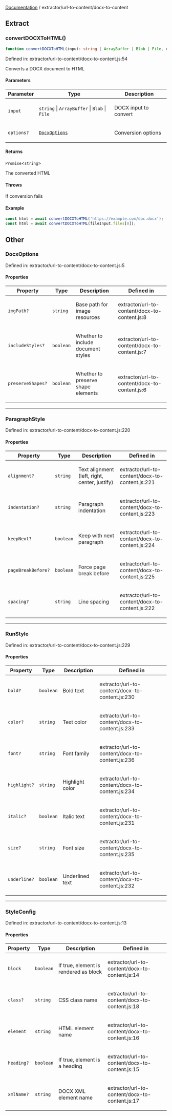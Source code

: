 [Documentation](../../modules.md) / extractor/url-to-content/docx-to-content

## Extract

### convertDOCXToHTML()

```ts
function convertDOCXToHTML(input: string | ArrayBuffer | Blob | File, options?: DocxOptions): Promise<string>;
```

Defined in: extractor/url-to-content/docx-to-content.js:54

Converts a DOCX document to HTML

#### Parameters

<table>
<thead>
<tr>
<th>Parameter</th>
<th>Type</th>
<th>Description</th>
</tr>
</thead>
<tbody>
<tr>
<td>

`input`

</td>
<td>

`string` \| `ArrayBuffer` \| `Blob` \| `File`

</td>
<td>

DOCX input to convert

</td>
</tr>
<tr>
<td>

`options?`

</td>
<td>

[`DocxOptions`](#docxoptions)

</td>
<td>

Conversion options

</td>
</tr>
</tbody>
</table>

#### Returns

`Promise`&lt;`string`&gt;

The converted HTML

#### Throws

If conversion fails

#### Example

```ts
const html = await convertDOCXToHTML('https://example.com/doc.docx');
const html = await convertDOCXToHTML(fileInput.files[0]);
```

## Other

### DocxOptions

Defined in: extractor/url-to-content/docx-to-content.js:5

#### Properties

<table>
<thead>
<tr>
<th>Property</th>
<th>Type</th>
<th>Description</th>
<th>Defined in</th>
</tr>
</thead>
<tbody>
<tr>
<td>

<a id="imgpath"></a> `imgPath?`

</td>
<td>

`string`

</td>
<td>

Base path for image resources

</td>
<td>

extractor/url-to-content/docx-to-content.js:8

</td>
</tr>
<tr>
<td>

<a id="includestyles"></a> `includeStyles?`

</td>
<td>

`boolean`

</td>
<td>

Whether to include document styles

</td>
<td>

extractor/url-to-content/docx-to-content.js:7

</td>
</tr>
<tr>
<td>

<a id="preserveshapes"></a> `preserveShapes?`

</td>
<td>

`boolean`

</td>
<td>

Whether to preserve shape elements

</td>
<td>

extractor/url-to-content/docx-to-content.js:6

</td>
</tr>
</tbody>
</table>

***

### ParagraphStyle

Defined in: extractor/url-to-content/docx-to-content.js:220

#### Properties

<table>
<thead>
<tr>
<th>Property</th>
<th>Type</th>
<th>Description</th>
<th>Defined in</th>
</tr>
</thead>
<tbody>
<tr>
<td>

<a id="alignment"></a> `alignment?`

</td>
<td>

`string`

</td>
<td>

Text alignment (left, right, center, justify)

</td>
<td>

extractor/url-to-content/docx-to-content.js:221

</td>
</tr>
<tr>
<td>

<a id="indentation"></a> `indentation?`

</td>
<td>

`string`

</td>
<td>

Paragraph indentation

</td>
<td>

extractor/url-to-content/docx-to-content.js:223

</td>
</tr>
<tr>
<td>

<a id="keepnext"></a> `keepNext?`

</td>
<td>

`boolean`

</td>
<td>

Keep with next paragraph

</td>
<td>

extractor/url-to-content/docx-to-content.js:224

</td>
</tr>
<tr>
<td>

<a id="pagebreakbefore"></a> `pageBreakBefore?`

</td>
<td>

`boolean`

</td>
<td>

Force page break before

</td>
<td>

extractor/url-to-content/docx-to-content.js:225

</td>
</tr>
<tr>
<td>

<a id="spacing"></a> `spacing?`

</td>
<td>

`string`

</td>
<td>

Line spacing

</td>
<td>

extractor/url-to-content/docx-to-content.js:222

</td>
</tr>
</tbody>
</table>

***

### RunStyle

Defined in: extractor/url-to-content/docx-to-content.js:229

#### Properties

<table>
<thead>
<tr>
<th>Property</th>
<th>Type</th>
<th>Description</th>
<th>Defined in</th>
</tr>
</thead>
<tbody>
<tr>
<td>

<a id="bold"></a> `bold?`

</td>
<td>

`boolean`

</td>
<td>

Bold text

</td>
<td>

extractor/url-to-content/docx-to-content.js:230

</td>
</tr>
<tr>
<td>

<a id="color"></a> `color?`

</td>
<td>

`string`

</td>
<td>

Text color

</td>
<td>

extractor/url-to-content/docx-to-content.js:233

</td>
</tr>
<tr>
<td>

<a id="font"></a> `font?`

</td>
<td>

`string`

</td>
<td>

Font family

</td>
<td>

extractor/url-to-content/docx-to-content.js:236

</td>
</tr>
<tr>
<td>

<a id="highlight"></a> `highlight?`

</td>
<td>

`string`

</td>
<td>

Highlight color

</td>
<td>

extractor/url-to-content/docx-to-content.js:234

</td>
</tr>
<tr>
<td>

<a id="italic"></a> `italic?`

</td>
<td>

`boolean`

</td>
<td>

Italic text

</td>
<td>

extractor/url-to-content/docx-to-content.js:231

</td>
</tr>
<tr>
<td>

<a id="size"></a> `size?`

</td>
<td>

`string`

</td>
<td>

Font size

</td>
<td>

extractor/url-to-content/docx-to-content.js:235

</td>
</tr>
<tr>
<td>

<a id="underline"></a> `underline?`

</td>
<td>

`boolean`

</td>
<td>

Underlined text

</td>
<td>

extractor/url-to-content/docx-to-content.js:232

</td>
</tr>
</tbody>
</table>

***

### StyleConfig

Defined in: extractor/url-to-content/docx-to-content.js:13

#### Properties

<table>
<thead>
<tr>
<th>Property</th>
<th>Type</th>
<th>Description</th>
<th>Defined in</th>
</tr>
</thead>
<tbody>
<tr>
<td>

<a id="block"></a> `block`

</td>
<td>

`boolean`

</td>
<td>

If true, element is rendered as block

</td>
<td>

extractor/url-to-content/docx-to-content.js:14

</td>
</tr>
<tr>
<td>

<a id="class"></a> `class?`

</td>
<td>

`string`

</td>
<td>

CSS class name

</td>
<td>

extractor/url-to-content/docx-to-content.js:18

</td>
</tr>
<tr>
<td>

<a id="element"></a> `element`

</td>
<td>

`string`

</td>
<td>

HTML element name

</td>
<td>

extractor/url-to-content/docx-to-content.js:16

</td>
</tr>
<tr>
<td>

<a id="heading"></a> `heading?`

</td>
<td>

`boolean`

</td>
<td>

If true, element is a heading

</td>
<td>

extractor/url-to-content/docx-to-content.js:15

</td>
</tr>
<tr>
<td>

<a id="xmlname"></a> `xmlName?`

</td>
<td>

`string`

</td>
<td>

DOCX XML element name

</td>
<td>

extractor/url-to-content/docx-to-content.js:17

</td>
</tr>
</tbody>
</table>
